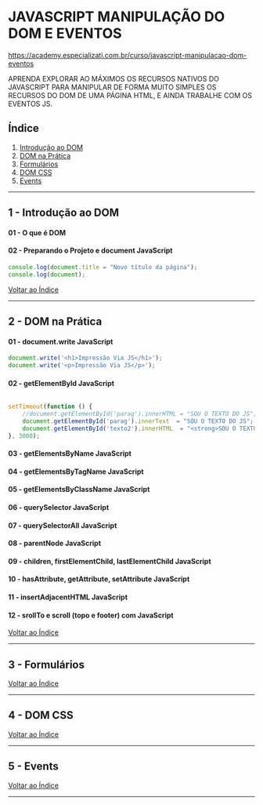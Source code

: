 # JAVASCRIPT MANIPULAÇÃO DO DOM E EVENTOS

https://academy.especializati.com.br/curso/javascript-manipulacao-dom-eventos

APRENDA EXPLORAR AO MÁXIMOS OS RECURSOS NATIVOS DO JAVASCRIPT PARA MANIPULAR DE FORMA MUITO SIMPLES OS RECURSOS DO DOM DE UMA PÁGINA HTML, E AINDA TRABALHE COM OS EVENTOS JS.

## <a name="indice">Índice</a>

1. [Introdução ao DOM](#parte1)     
2. [DOM na Prática](#parte2)     
3. [Formulários](#parte3)     
4. [DOM CSS](#parte4)     
5. [Events](#parte5)     
---


## <a name="parte1">1 - Introdução ao DOM</a>

#### 01 - O que é DOM 


#### 02 - Preparando o Projeto e document JavaScript 

```js
console.log(document.title = "Novo título da página");
console.log(document);
```

[Voltar ao Índice](#indice)

---


## <a name="parte2">2 - DOM na Prática</a>

#### 01 - document.write JavaScript

```js
document.write('<h1>Impressão Via JS</h1>');
document.write('<p>Impressão Via JS</p>');
```

#### 02 - getElementById JavaScript

```js

setTimeout(function () {
    //document.getElementById('parag').innerHTML = "SOU O TEXTO DO JS";
    document.getElementById('parag').innerText  = "SOU O TEXTO DO JS";
    document.getElementById('texto2').innerHTML  = "<strong>SOU O TEXTO DO JS</strong>";
}, 3000);

```

#### 03 - getElementsByName JavaScript


#### 04 - getElementsByTagName JavaScript


#### 05 - getElementsByClassName JavaScript


#### 06 - querySelector JavaScript


#### 07 - querySelectorAll JavaScript


#### 08 - parentNode JavaScript


#### 09 - children, firstElementChild, lastElementChild JavaScript


#### 10 - hasAttribute, getAttribute, setAttribute JavaScript


#### 11 - insertAdjacentHTML JavaScript


#### 12 - srollTo e scroll (topo e footer) com JavaScript



[Voltar ao Índice](#indice)

---


## <a name="parte3">3 - Formulários</a>



[Voltar ao Índice](#indice)

---


## <a name="parte4">4 - DOM CSS</a>



[Voltar ao Índice](#indice)

---


## <a name="parte5">5 - Events</a>



[Voltar ao Índice](#indice)

---


